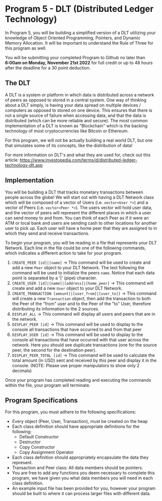 # Program 5 - DLT (Distributed Ledger Technology)
In Program 5, you will be building a simplified version of a DLT utilizing your knowledge of Object Oriented Programming, Pointers, and Dynamic Memory Allocation. It will be important to understand the Rule of Three for this program as well. 

You will be submitting your completed Program to Github no later than **6:00am on Monday, November 21st 2022** for full credit or up to 48 hours after the deadline for a 30 point deduction. 

## The DLT
A DLT is a system or platform in which data is distributed across a network of peers as opposed to stored in a central system. One way of thinking about a DLT simply, is having your data spread on multiple devices / computers as opposed to stored on one device. This ensures that there is not a single source of failure when accessing data, and that the data is distributed (which can be more reliable and secure). The most common implementation of a DLT is known as "Blockchain" which is the backing technology of most cryptocurrencies like Bitcoin or Ethereum. 

For this program, we will not be actually building a real world DLT, but one that simulates some of its concepts, like the distribution of data!

For more information on DLT's and what they are used for, check out this article: https://www.investopedia.com/terms/d/distributed-ledger-technology-dlt.asp

## Implementation
You will be building a DLT that tracks monetary transactions between people across the globe! We will start out with having a DLT Network class which will be composed of a vector of Users (i.e. `vector<User *>`) and a vector of Peers (i.e. `vector<Peer *>`). The users vector will hold user data, and the vector of peers will represent the different places in which a user can send money to and from. You can think of each Peer as if it were an ATM or local bank and users are sending cash to other locations for another user to pick up. Each user will have a home peer that they are assigned to in which they send and receive transactions.

To begin your program, you will be reading in a file that represents your DLT Network. Each line in the file could be one of the following commands, which indicates a different action to take for your program. 

1. `CREATE_PEER [id]|[name]` -> This command will be used to create and add a new `Peer` object to your DLT Network. The text following the command will be used to initialize the peers `name`. Notice that each data point is separated by a '|' (pipe) character.
2. `CREATE_USER [id]|[name]|[address]|[home_peer]` -> This command will create and add a new `User` object to your DLT Network. 
3. `CREATE_TRANSACTION [amount]|[user_from]|[user_to]]` -> This command will create a new `Transaction` object, then add the transaction to both the Peer of the "from" user and to the Peer of the "to" User, therefore distributing its information to the 2 sources.
4. `DISPLAY_ALL` -> This command will display all users and peers that are in the network.
5. `DISPLAY_PEER [id]` -> This command will be used to display to the console all transactions that have occurred to and from that peer
6. `DISPLAY_USER [id]` -> This command will be used to display to the console all transactions that have occurred with that user across the network. Here you should see duplicate transactions (one for the source peer, the second for the destination peer).
7. `DISPLAY_PEER_TOTAL [id]` -> This command will be used to calculate the total amount (in USD) sent and received by this peer and display it in the console. (NOTE: Please use proper manipulators to show only 2 decimals)

Once your program has completed reading and executing the commands within the file, your program will terminate. 

## Program Specifications
For this program, you must adhere to the following specifications: 
- Every object (Peer, User, Transaction), must be created on the heap
- Each class definition should have appropriate definitions for the following: 
    - Default Constructor
    - Destructor
    - Copy Constructor
    - Copy Assignment Operator
- Each class definition should appropriately encapsulate the data they represent.
- Transaction and Peer class: All data members should be pointers. 
- You are free to add any functions you deem necessary to complete this program, we have given you what data members you will need in each class definition.
- An example input file has been provided for you, however your program should be built to where it can process larger files with different data.


